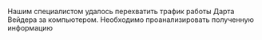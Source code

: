 Нашим специалистом удалось перехватить трафик работы Дарта Вейдера за компьютером. Необходимо проанализировать полученную информацию
